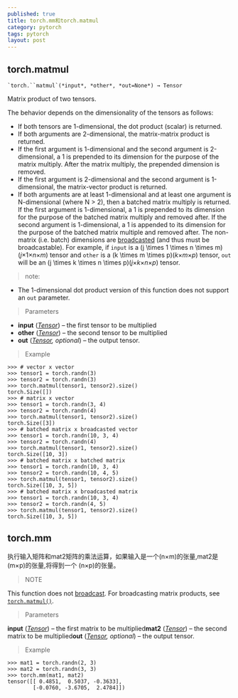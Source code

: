 ```yaml
---
published: true
title: torch.mm和torch.matmul
category: pytorch
tags: pytorch
layout: post
---
```


## torch.matmul

```
`torch.``matmul`(*input*, *other*, *out=None*) → Tensor
```

Matrix product of two tensors.

The behavior depends on the dimensionality of the tensors as follows:

- If both tensors are 1-dimensional, the dot product (scalar) is returned.
- If both arguments are 2-dimensional, the matrix-matrix product is returned.
- If the first argument is 1-dimensional and the second argument is 2-dimensional, a 1 is prepended to its dimension for the purpose of the matrix multiply. After the matrix multiply, the prepended dimension is removed.
- If the first argument is 2-dimensional and the second argument is 1-dimensional, the matrix-vector product is returned.
- If both arguments are at least 1-dimensional and at least one argument is N-dimensional (where N > 2), then a batched matrix multiply is returned. If the first argument is 1-dimensional, a 1 is prepended to its dimension for the purpose of the batched matrix multiply and removed after. If the second argument is 1-dimensional, a 1 is appended to its dimension for the purpose of the batched matrix multiple and removed after. The non-matrix (i.e. batch) dimensions are [broadcasted](https://pytorch.org/docs/stable/notes/broadcasting.html#broadcasting-semantics) (and thus must be broadcastable). For example, if `input` is a (j \times 1 \times n \times m)(*j*×1×*n*×*m*) tensor and `other` is a (k \times m \times p)(*k*×*m*×*p*) tensor, `out` will be an (j \times k \times n \times p)(*j*×*k*×*n*×*p*) tensor.

> note:

- The 1-dimensional dot product version of this function does not support an `out` parameter.

> Parameters

- **input** ([*Tensor*](https://pytorch.org/docs/stable/tensors.html#torch.Tensor)) – the first tensor to be multiplied
- **other** ([*Tensor*](https://pytorch.org/docs/stable/tensors.html#torch.Tensor)) – the second tensor to be multiplied
- **out** ([*Tensor*](https://pytorch.org/docs/stable/tensors.html#torch.Tensor)*,* *optional*) – the output tensor.

> Example

```
>>> # vector x vector
>>> tensor1 = torch.randn(3)
>>> tensor2 = torch.randn(3)
>>> torch.matmul(tensor1, tensor2).size()
torch.Size([])
>>> # matrix x vector
>>> tensor1 = torch.randn(3, 4)
>>> tensor2 = torch.randn(4)
>>> torch.matmul(tensor1, tensor2).size()
torch.Size([3])
>>> # batched matrix x broadcasted vector
>>> tensor1 = torch.randn(10, 3, 4)
>>> tensor2 = torch.randn(4)
>>> torch.matmul(tensor1, tensor2).size()
torch.Size([10, 3])
>>> # batched matrix x batched matrix
>>> tensor1 = torch.randn(10, 3, 4)
>>> tensor2 = torch.randn(10, 4, 5)
>>> torch.matmul(tensor1, tensor2).size()
torch.Size([10, 3, 5])
>>> # batched matrix x broadcasted matrix
>>> tensor1 = torch.randn(10, 3, 4)
>>> tensor2 = torch.randn(4, 5)
>>> torch.matmul(tensor1, tensor2).size()
torch.Size([10, 3, 5])
```

## torch.mm

执行输入矩阵和mat2矩阵的乘法运算，如果输入是一个(n×m)的张量,mat2是(m×p)的张量,将得到一个 (n×p)的张量。

> NOTE

This function does not [broadcast](https://pytorch.org/docs/stable/notes/broadcasting.html#broadcasting-semantics). For broadcasting matrix products, see [`torch.matmul()`](https://pytorch.org/docs/stable/generated/torch.matmul.html#torch.matmul).

> Parameters

**input** ([*Tensor*](https://pytorch.org/docs/stable/tensors.html#torch.Tensor)) – the first matrix to be multiplied**mat2** ([*Tensor*](https://pytorch.org/docs/stable/tensors.html#torch.Tensor)) – the second matrix to be multiplied**out** ([*Tensor*](https://pytorch.org/docs/stable/tensors.html#torch.Tensor)*,* *optional*) – the output tensor.

> Example

```
>>> mat1 = torch.randn(2, 3)
>>> mat2 = torch.randn(3, 3)
>>> torch.mm(mat1, mat2)
tensor([[ 0.4851,  0.5037, -0.3633],
        [-0.0760, -3.6705,  2.4784]])
```